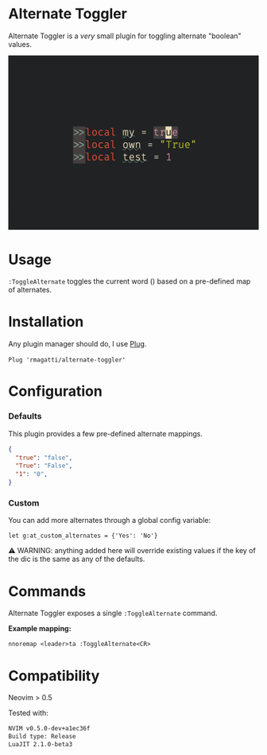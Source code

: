 # Alternate Toggler
Alternate Toggler is a _very_ small plugin for toggling alternate "boolean" values.

<img src="https://github.com/rmagatti/readme-assets/blob/main/alternate-toggler.gif" width="1000" />

# Usage
`:ToggleAlternate` toggles the current word (<cword>) based on a pre-defined map of alternates.

# Installation
Any plugin manager should do, I use [Plug](https://github.com/junegunn/vim-plug).

`Plug 'rmagatti/alternate-toggler'`

# Configuration

### Defaults
This plugin provides a few pre-defined alternate mappings.
```json
{
  "true": "false",
  "True": "False",
  "1": "0",
}
```

### Custom
You can add more alternates through a global config variable:
```viml
let g:at_custom_alternates = {'Yes': 'No'}
```
:warning: WARNING: anything added here will override existing values if the key of the dic is the same as any of the defaults.

# Commands
Alternate Toggler exposes a single `:ToggleAlternate` command.

**Example mapping:**
```viml
nnoremap <leader>ta :ToggleAlternate<CR>
```

# Compatibility
Neovim > 0.5

Tested with:
```
NVIM v0.5.0-dev+a1ec36f
Build type: Release
LuaJIT 2.1.0-beta3
```
